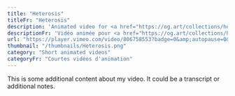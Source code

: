 ```yaml
---
title: "Heterosis"
titleFr: "Heterosis"
description: 'Animated video for <a href="https://og.art/collections/heterosis/" target="_blank">«Heterosis»</a> art project by <a href="https://snark.art/" target="_blank">Snark.Art</a> and <a href="https://matcollishaw.com/" target="_blank">Matt Collishaw</a>.'
descriptionFr: 'Vidéo animée pour <a href="https://og.art/collections/heterosis/" target="_blank">«Heterosis»</a> projet artistique de <a href="https://snark.art/" target="_blank">Snark.Art</a> et <a href="https://matcollishaw.com/" target="_blank">Matt Collishaw</a>.'
url: "https://player.vimeo.com/video/806758553?badge=0&amp;autopause=0&amp;player_id=0&amp;app_id=58479/embed"
thumbnail: "/thumbnails/Heterosis.png"
category: "Short animated videos"
categoryFr: "Courtes vidéos d'animation"
---
```


This is some additional content about my video. It could be a transcript or additional notes.